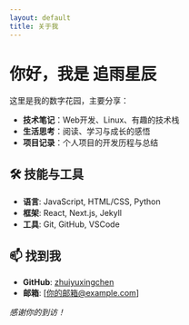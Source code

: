 ```yaml
---
layout: default
title: 关于我
---
```


# 你好，我是 追雨星辰

这里是我的数字花园，主要分享：

- **技术笔记**：Web开发、Linux、有趣的技术栈
- **生活思考**：阅读、学习与成长的感悟
- **项目记录**：个人项目的开发历程与总结

## 🛠 技能与工具

- **语言**: JavaScript, HTML/CSS, Python
- **框架**: React, Next.js, Jekyll
- **工具**: Git, GitHub, VSCode

## 📫 找到我

- **GitHub**: [zhuiyuxingchen](https://github.com/zhuiyuxingchen)
- **邮箱**: [你的邮箱@example.com]

*感谢你的到访！*
